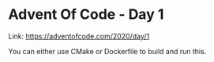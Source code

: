 # Advent Of Code - Day 1

Link: https://adventofcode.com/2020/day/1

You can either use CMake or Dockerfile to build and run this.